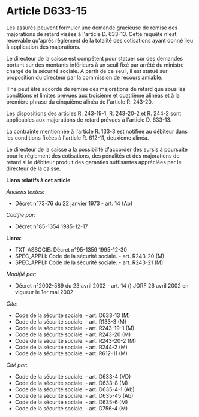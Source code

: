 # Article D633-15

Les assurés peuvent formuler une demande gracieuse de remise des majorations de retard visées à l'article D. 633-13. Cette
requête n'est recevable qu'après règlement de la totalité des cotisations ayant donné lieu à application des majorations.

Le directeur de la caisse est compétent pour statuer sur des demandes portant sur des montants inférieurs à un seuil fixé par
arrêté du ministre chargé de la sécurité sociale. A partir de ce seuil, il est statué sur proposition du directeur par la
commission de recours amiable.

Il ne peut être accordé de remise des majorations de retard que sous les conditions et limites prévues aux troisième et
quatrième alinéas et à la première phrase du cinquième alinéa de l'article R. 243-20.

Les dispositions des articles R. 243-19-1, R. 243-20-2 et R. 244-2 sont applicables aux majorations de retard prévues à
l'article D. 633-13.

La contrainte mentionnée à l'article R. 133-3 est notifiée au débiteur dans les conditions fixées à l'article R. 612-11,
deuxième alinéa.

Le directeur de la caisse a la possibilité d'accorder des sursis à poursuite pour le règlement des cotisations, des pénalités
et des majorations de retard si le débiteur produit des garanties suffisantes appréciées par le directeur de la caisse.

**Liens relatifs à cet article**

_Anciens textes_:

  - Décret n°73-76 du 22 janvier 1973 - art. 14 (Ab)

_Codifié par_:

  - Décret n°85-1354 1985-12-17

**Liens**:

  - TXT_ASSOCIE: Décret n°95-1359 1995-12-30
  - SPEC_APPLI: Code de la sécurité sociale. - art. R243-20 (M)
  - SPEC_APPLI: Code de la sécurité sociale. - art. R243-21 (M)

_Modifié par_:

  - Décret n°2002-589 du 23 avril 2002 - art. 14 () JORF 26 avril 2002 en vigueur le 1er mai 2002

_Cite_:

  - Code de la sécurité sociale. - art. D633-13 (M)
  - Code de la sécurité sociale. - art. R133-3 (M)
  - Code de la sécurité sociale. - art. R243-19-1 (M)
  - Code de la sécurité sociale. - art. R243-20 (M)
  - Code de la sécurité sociale. - art. R243-20-2 (M)
  - Code de la sécurité sociale. - art. R244-2 (M)
  - Code de la sécurité sociale. - art. R612-11 (M)

_Cité par_:

  - Code de la sécurité sociale. - art. D633-4 (VD)
  - Code de la sécurité sociale. - art. D633-8 (M)
  - Code de la sécurité sociale. - art. D635-4-1 (Ab)
  - Code de la sécurité sociale. - art. D635-45 (Ab)
  - Code de la sécurité sociale. - art. D635-6 (M)
  - Code de la sécurité sociale. - art. D756-4 (M)

